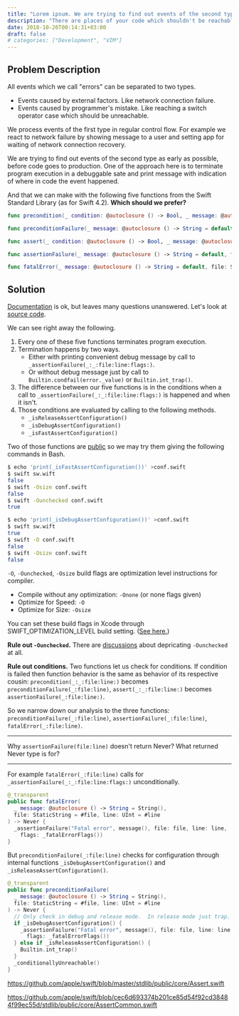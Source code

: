 ```yaml
---
title: "Lorem ipsum. We are trying to find out events of the second type."
description: "There are places of your code which shouldn't be reachable during normal execution process. If that place is reached you should stop program execution and signal about programmer's (probably yours) error. How? Call for fatalError(), assertionFailure() or what?"
date: 2018-10-26T00:14:31+03:00
draft: false
# categories: ["Development", "VIM"]
---
```


## Problem Description

All events which we call "errors" can be separated to two types.

* Events caused by external factors. Like network connection failure.
* Events caused by programmer's mistake. Like reaching a switch operator case which should be unreachable. 

We process events of the first type in regular control flow. For example we react to network failure by showing message to a user and setting app for waiting of network connection recovery.

We are trying to find out events of the second type as early as possible, before code goes to production. One of the approach here is to terminate program execution in a debuggable sate and print message with indication of where in code the event happened.

And that we can make with the following five functions from the Swift Standard Library (as for Swift 4.2). **Which should we prefer?**

```swift
func precondition(_ condition: @autoclosure () -> Bool, _ message: @autoclosure () -> String = default, file: StaticString = #file, line: UInt = #line)
```
```swift
func preconditionFailure(_ message: @autoclosure () -> String = default, file: StaticString = #file, line: UInt = #line) -> Never
```
```swift
func assert(_ condition: @autoclosure () -> Bool, _ message: @autoclosure () -> String = default, file: StaticString = #file, line: UInt = #line)
```
```swift
func assertionFailure(_ message: @autoclosure () -> String = default, file: StaticString = #file, line: UInt = #line)
```
```swift
func fatalError(_ message: @autoclosure () -> String = default, file: StaticString = #file, line: UInt = #line) -> Never
```

## Solution

[Documentation](https://developer.apple.com/documentation/swift/swift_standard_library/debugging_and_reflection) is ok, but leaves many questions unanswered. Let's look at [source code](https://github.com/apple/swift/blob/master/stdlib/public/core/Assert.swift).

We can see right away the following.

1. Every one of these five functions terminates program execution.
2. Termination happens by two ways.
	* Either with printing convenient debug message by call to `_assertionFailure(_:_:file:line:flags:)`.
	* Or without debug message just by call to `Builtin.condfail(error._value)` or `Builtin.int_trap()`.
3. The difference between our five functions is in the conditions when a call to `_assertionFailure(_:_:file:line:flags:)` is happened and when it isn't.
4. Those conditions are evaluated by calling to the following methods.
	* `_isReleaseAssertConfiguration()`
	* `_isDebugAssertConfiguration()`
	* `_isFastAssertConfiguration()`

Two of those functions are [public](https://github.com/apple/swift/blob/cec6d693374b201ce85d54f92cd38484f99ec55d/stdlib/public/core/AssertCommon.swift) so we may try them giving the following commands in Bash.

```bash
$ echo 'print(_isFastAssertConfiguration())' >conf.swift
$ swift sw.wift
false
$ swift -Osize conf.swift
false
$ swift -Ounchecked conf.swift
true
```

```bash
$ echo 'print(_isDebugAssertConfiguration())' >conf.swift
$ swift sw.wift
true
$ swift -O conf.swift
false
$ swift -Osize conf.swift
false
```

`-O`, `-Ounchecked`, `-Osize` build flags are optimization level instructions for compiler.

* Compile without any optimization: `-Onone` (or none flags given)
* Optimize for Speed: `-O`
* Optimize for Size: `-Osize`

You can set these build flags in Xcode through SWIFT_OPTIMIZATION_LEVEL build setting. ([See here.](https://help.apple.com/xcode/mac/10.0/#/itcaec37c2a6))


**Rule out `-Ounchecked`.** There are [discussions](https://forums.swift.org/t/deprecating-ounchecked/6928) about depricating `-Ounchecked` at all. 

**Rule out conditions.** Two functions let us check for conditions. If condition is failed then function behavior is the same as behavior of its respective cousin: `precondition(_:_:file:line:)` becomes `preconditionFailure(_:file:line)`, `assert(_:_:file:line:)` becomes `assertionFailure(_:file:line:)`.

So we narrow down our analysis to the three functions: `preconditionFailure(_:file:line)`, `assertionFailure(_:file:line)`, `fatalError(_:file:line)`.

---


Why `assertionFailure(file:line)` doesn't return Never?
What returned Never type is for?

---







For example `fatalError(_:file:line)` calls for `_assertionFailure(_:_:file:line:flags:)` unconditionally.

```swift
@_transparent
public func fatalError(
  _ message: @autoclosure () -> String = String(),
  file: StaticString = #file, line: UInt = #line
) -> Never {
  _assertionFailure("Fatal error", message(), file: file, line: line,
    flags: _fatalErrorFlags())
}
```
But `preconditionFailure(_:file:line)` checks for configuration through internal functions `_isDebugAssertConfiguration()` and `_isReleaseAssertConfiguration()`.


```swift
@_transparent
public func preconditionFailure(
  _ message: @autoclosure () -> String = String(),
  file: StaticString = #file, line: UInt = #line
) -> Never {
  // Only check in debug and release mode.  In release mode just trap.
  if _isDebugAssertConfiguration() {
    _assertionFailure("Fatal error", message(), file: file, line: line,
      flags: _fatalErrorFlags())
  } else if _isReleaseAssertConfiguration() {
    Builtin.int_trap()
  }
  _conditionallyUnreachable()
}
```


https://github.com/apple/swift/blob/master/stdlib/public/core/Assert.swift

https://github.com/apple/swift/blob/cec6d693374b201ce85d54f92cd38484f99ec55d/stdlib/public/core/AssertCommon.swift